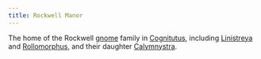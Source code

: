 ```yaml
---
title: Rockwell Manor
---
```


The home of the Rockwell [gnome](../creatures/gnomes) family in [Cognitutus](cognitutus), including [Linistreya](../dossiers/linistreya-rockwell) and [Rollomorphus](../dossiers/rollomorphus-rockwell), and their daughter [Calymnystra](../dossiers/callie).
